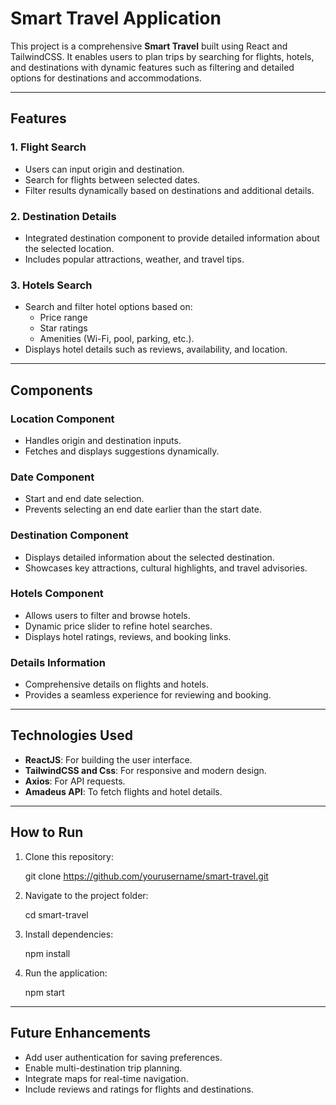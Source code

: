 # Smart Travel Application

This project is a comprehensive **Smart Travel** built using React and TailwindCSS. It enables users to plan trips by searching for flights, hotels, and destinations with dynamic features such as filtering and detailed options for destinations and accommodations.

---

## Features

### 1. **Flight Search**

- Users can input origin and destination.
- Search for flights between selected dates.
- Filter results dynamically based on destinations and additional details.

### 2. **Destination Details**

- Integrated destination component to provide detailed information about the selected location.
- Includes popular attractions, weather, and travel tips.

### 3. **Hotels Search**

- Search and filter hotel options based on:
  - Price range
  - Star ratings
  - Amenities (Wi-Fi, pool, parking, etc.).
- Displays hotel details such as reviews, availability, and location.

---

## Components

### Location Component

- Handles origin and destination inputs.
- Fetches and displays suggestions dynamically.

### Date Component

- Start and end date selection.
- Prevents selecting an end date earlier than the start date.

### Destination Component

- Displays detailed information about the selected destination.
- Showcases key attractions, cultural highlights, and travel advisories.

### Hotels Component

- Allows users to filter and browse hotels.
- Dynamic price slider to refine hotel searches.
- Displays hotel ratings, reviews, and booking links.

### Details Information

- Comprehensive details on flights and hotels.
- Provides a seamless experience for reviewing and booking.

---

## Technologies Used

- **ReactJS**: For building the user interface.
- **TailwindCSS and Css**: For responsive and modern design.
- **Axios**: For API requests.
- **Amadeus API**: To fetch flights and hotel details.

---

## How to Run

1. Clone this repository:

   
   git clone https://github.com/yourusername/smart-travel.git
   

2. Navigate to the project folder:

   cd smart-travel
   

3. Install dependencies:

   npm install
   

4. Run the application:

   npm start
  

---
## Future Enhancements

- Add user authentication for saving preferences.
- Enable multi-destination trip planning.
- Integrate maps for real-time navigation.
- Include reviews and ratings for flights and destinations.



